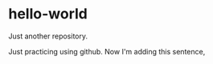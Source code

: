 # hello-world
Just another repository.

Just practicing using github. 
Now I'm adding this sentence,
